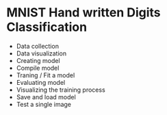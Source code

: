 # MNIST Hand written Digits Classification
  * Data collection
  * Data visualization
  * Creating model
  * Compile model
  * Traning / Fit a model
  * Evaluating model
  * Visualizing the training process
  * Save and load model
  * Test a single image
